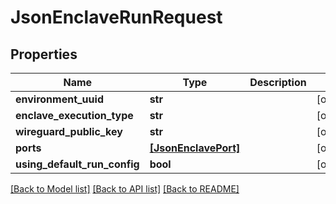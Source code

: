 # JsonEnclaveRunRequest


## Properties
Name | Type | Description | Notes
------------ | ------------- | ------------- | -------------
**environment_uuid** | **str** |  | [optional] 
**enclave_execution_type** | **str** |  | [optional] 
**wireguard_public_key** | **str** |  | [optional] 
**ports** | [**[JsonEnclavePort]**](JsonEnclavePort.md) |  | [optional] 
**using_default_run_config** | **bool** |  | [optional] 

[[Back to Model list]](../README.md#documentation-for-models) [[Back to API list]](../README.md#documentation-for-api-endpoints) [[Back to README]](../README.md)



